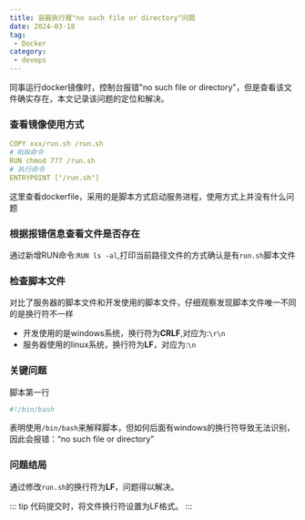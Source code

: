 ```yaml
---
title: 容器执行报"no such file or directory"问题
date: 2024-03-18
tag:
 - Docker
category:
 - devops
---
```



同事运行docker镜像时，控制台报错"no such file or directory"，但是查看该文件确实存在，本文记录该问题的定位和解决。

<!-- more -->

### 查看镜像使用方式

```yaml
COPY xxx/run.sh /run.sh
# RUN命令
RUN chmod 777 /run.sh
# 执行命令
ENTRYPOINT ["/run.sh"]
```

这里查看dockerfile，采用的是脚本方式启动服务进程，使用方式上并没有什么问题

### 根据报错信息查看文件是否存在

通过新增RUN命令:`RUN ls -al`,打印当前路径文件的方式确认是有`run.sh`脚本文件

### 检查脚本文件

对比了服务器的脚本文件和开发使用的脚本文件，仔细观察发现脚本文件唯一不同的是换行符不一样
- 开发使用的是windows系统，换行符为**CRLF**,对应为:`\r\n`
- 服务器使用的linux系统，换行符为**LF**，对应为:`\n`

### 关键问题

脚本第一行
```sh
#!/bin/bash
```
表明使用`/bin/bash`来解释脚本，但如何后面有windows的换行符导致无法识别，因此会报错：“no such file or directory”

### 问题结局

通过修改`run.sh`的换行符为**LF**，问题得以解决。

::: tip
代码提交时，将文件换行符设置为LF格式。
:::